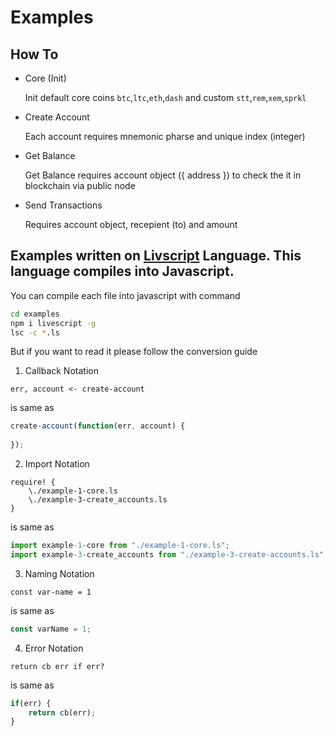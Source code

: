 # Examples 

## How To

* Core (Init)

  Init default core coins `btc`,`ltc`,`eth`,`dash` and custom `stt`,`rem`,`xem`,`sprkl`

* Create Account

  Each account requires mnemonic pharse and unique index (integer)

* Get Balance

  Get Balance requires account object ({ address }) to check the it in blockchain via public node
  
* Send Transactions

  Requires account object, recepient (to) and amount
  
## Examples written on [Livscript](livescript.net) Language. This language compiles into Javascript.
   
   You can compile each file into javascript with command 
   
   ```sh
   cd examples
   npm i livescript -g
   lsc -c *.ls
   ```
   
   But if you want to read it please follow the conversion guide
   
   1. Callback Notation
   
   ```Livscript
   err, account <- create-account
   ```
   
   is same as 
   
   ```Javascript 
   create-account(function(err, account) {
       
   });
   ```
   
   2. Import Notation
   
   ```Livscript
   require! {
       \./example-1-core.ls
       \./example-3-create_accounts.ls
   }
   ```
   
   is same as 
   
   ```Javascript 
   import example-1-core from "./example-1-core.ls";
   import example-3-create_accounts from "./example-3-create-accounts.ls";
   ```
   
   3. Naming Notation
   
   ```Livscript
   const var-name = 1
   ```
   
   is same as 
   
   ```Javascript 
   const varName = 1;
   ```

   4. Error Notation
   
   ```Livscript
   return cb err if err?
   ```
   
   is same as 
   
   ```Javascript 
   if(err) {
       return cb(err);
   }
   ```
